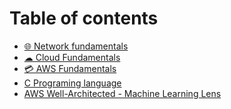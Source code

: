 # Table of contents

* [🌐 Network fundamentals](README.md)
* [☁ Cloud Fundamentals](<README (1).md>)
* [💳 AWS Fundamentals](aws-fundamentals.md)
* [C Programing language](c-programing-language.md)
* [AWS Well-Architected - Machine Learning Lens](aws-well-architected-machine-learning-lens.md)
